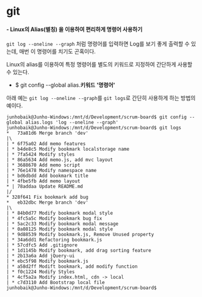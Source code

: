 # git



#### - Linux의 Alias(별칭) 을 이용하여 편리하게 명령어 사용하기

`git log --oneline --graph` 처럼 명령어를 입력하면 Log를 보기 좋게 출력할 수 있는데, 매번 이 명령어를 치기도 곤혹이다. 

Linux의 alias를 이용하여 특정 명령어를 별도의 키워드로 지정하여 간단하게 사용할 수 있는다.

- $ git config --global alias.**키워드** **'명령어'**



아래 예는 `git log --oneline --graph`를 `git logs`로 간단히 사용하게 하는 방법의 예이다.

```
junhobaik@Junho-Windows:/mnt/d/Development/scrum-board$ git config --global alias.logs 'log --oneline --graph'
junhobaik@Junho-Windows:/mnt/d/Development/scrum-board$ git logs
*   73a81d6 Merge branch 'dev'
|\
| * 6f75a02 Add memo features
| * b4de8c5 Modify bookmark localstorage name
| * 7fa5424 Modify styles
| * 86a5634 Add memo.js, add mvc layout
| * 3688670 Add memo script
| * 76e1478 Modify namespace name
| * bd6dbdd Add bookmark title
| * 4fbe5fb Add memo layout
* | 78addaa Update README.md
|/
* 328f641 Fix bookmark add bug
*   eb32dbc Merge branch 'dev'
|\
| * 84b0d77 Modify bookmark modal style
| * 4fc5a5c Modify bookmark bug fix
| * 5ac2c33 Modify bookmark modal message
| * 0a08125 Modify bookmark modal style
| * 9d88539 Modify bookmark.js, Remove Unused property
| * 34a6dd1 Refactoring bookmark.js
| * 57cdfc5 Add .gitignore
| * 1d1145b Modify bookmark, add drag sorting feature
| * 2b13a6a Add jQuery-ui
| * ebc5f98 Modify bookmark.js
| * a58d2ff Modift bookmark, add modify function
| * f0c1224 Modify Styles
| * 4cf5a2a Modify index.html, cdn -> local
| * c7d3110 Add Bootstrap local file
junhobaik@Junho-Windows:/mnt/d/Development/scrum-board$
```

